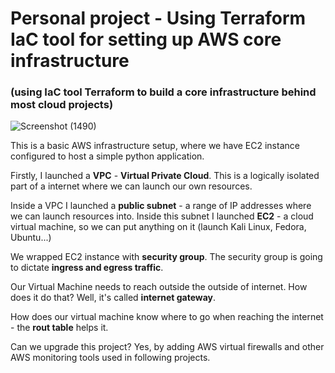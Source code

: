 <h1>Personal project - Using Terraform IaC tool for setting up AWS core infrastructure</h1>
<h3> (using IaC tool Terraform to build a core infrastructure behind most cloud projects) </h3>

![Screenshot (1490)](https://github.com/Mihailo222/AWSCoreInfrastructureSetup/assets/92820769/8a44dab9-7719-407d-9d04-afa9ec738709)

This is a basic AWS infrastructure setup, where we have EC2 instance configured to host a simple python application. <br/>

Firstly, I launched a **VPC** - **Virtual Private Cloud**. This is a logically isolated part of a internet where we can launch our own resources.

Inside a VPC I launched a **public subnet** - a range of IP addresses where we can launch resources into. Inside this subnet I launched **EC2** - a cloud virtual machine, so we can put anything on it (launch Kali Linux, Fedora, Ubuntu...)<br/>

We wrapped EC2 instance with **security group**. The security group is going to dictate **ingress and egress traffic**.<br/>

Our Virtual Machine needs to reach outside the outside of internet. How does it do that? Well, it's called **internet gateway**.<br/>

How does our virtual machine know where to go when reaching the internet - the **rout table** helps it.<br/>

Can we upgrade this project? Yes, by adding AWS virtual firewalls and other AWS monitoring tools used in following projects. <br/>

